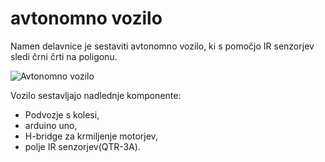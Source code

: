 # avtonomno vozilo

Namen delavnice je sestaviti avtonomno vozilo, ki s pomočjo IR senzorjev sledi črni črti na poligonu.

![Avtonomno vozilo](./pictures/vozilo.jpeg)

Vozilo sestavljajo nadlednje komponente:
* Podvozje s kolesi,
* arduino uno,
* H-bridge za krmiljenje motorjev,
* polje IR senzorjev(QTR-3A).







